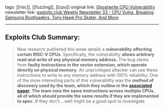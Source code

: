 tags: [[risc]], [[fuzzing]], [[cpu]]
original link: [Ghostwrite CPU Vulnerability](https://ghostwriteattack.com/?ref=blog.exploits.club)
newsletter link: [exploits.club Weekly Newsletter 33 - CPU Vulns, Breaking Samsung Bootloaders, Tony Hawk Pro Skater, And More](https://blog.exploits.club/exploits-club-weekly-newsletter-33-cpu-vulns-breaking-samsung-bootloaders-tony-hawk-pro-skater-and-more-2/)

---
## Exploits Club Summary:
> New research published this week details a **vulnerability affecting certain RISC-V CPUs**. Specifically, the vulnerability **allows arbitrary read and write of any physical memory address.** The bug stems from **faulty instructions in the vector extension, which operate directly on physical memory.** An unprivileged attacker can use these instructions to write to any memory address with 100% reliability. One of the more interesting parts of this vulnerability was the **method of discovery used by the team, which they outline in the** [**associated paper**](https://ghostwriteattack.com/riscvuzz.pdf?ref=blog.exploits.club)**.** **The team runs the same instructions across multiple CPUs, all of which _should_ provide the same results if they are implemented to spec.** If they don't....well might be a good spot to investigate. 
